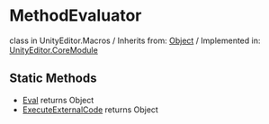 # MethodEvaluator
class in UnityEditor.Macros
 / Inherits from: <a href="https://docs.unity3d.com/6000.0/Documentation/ScriptReference/Object.html" target="_blank">Object</a> / Implemented in: <a href="https://docs.unity3d.com/6000.0/Documentation/ScriptReference/UnityEditor.CoreModule.html" target="_blank">UnityEditor.CoreModule</a>
## Static Methods
- <a href="https://docs.unity3d.com/6000.0/Documentation/ScriptReference/MethodEvaluator.Eval.html" target="_blank">Eval</a> returns Object
- <a href="https://docs.unity3d.com/6000.0/Documentation/ScriptReference/MethodEvaluator.ExecuteExternalCode.html" target="_blank">ExecuteExternalCode</a> returns Object
